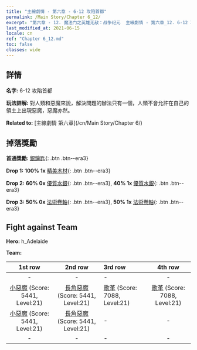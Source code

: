 ```yaml
---
title: "主線劇情 - 第六章 - 6-12 攻陷首都"
permalink: /Main Story/Chapter 6_12/
excerpt: "第六章 - 12. 魔法门之英雄无敌：战争纪元  主線劇情 - 第六章_12. 6-12 攻陷首都"
last_modified_at: 2021-06-15
locale: cn
ref: "Chapter 6_12.md"
toc: false
classes: wide
---
```


## 詳情

 **名字:** 6-12 攻陷首都

 **玩法詳解:** 對人類和惡魔來說，解決問題的辦法只有一個，人類不會允許在自己的領土上出現惡魔，惡魔亦然。

 **Related to:** [主線劇情 第六章](/cn/Main Story/Chapter 6/)

## 掉落獎勵

 **首通獎勵:** [銀鑰匙](/cn/Items/con_693/){: .btn .btn--era3}

 **Drop 1:** **100% 1x** [精美木材](/cn/Items/mat_20/){: .btn .btn--era3}

 **Drop 2:** **60% 0x** [優質水銀](/cn/Items/mat_14/){: .btn .btn--era3}, **40% 1x** [優質水銀](/cn/Items/mat_14/){: .btn .btn--era3}

 **Drop 3:** **50% 0x** [法術卷軸](/cn/Items/con_694/){: .btn .btn--era3}, **50% 1x** [法術卷軸](/cn/Items/con_694/){: .btn .btn--era3}


## Fight against Team
 **Hero:** h_Adelaide

 **Team:**


  | 1st row | 2nd row | 3rd row | 4th row |
  |:----:|:----:|:----|:----:|
  | - | - | - | - |
  | [小惡魔](/cn/units/Imp/) (Score: 5441, Level:21)  | [長角惡魔](/cn/units/Demon/) (Score: 5441, Level:21)  | [歌革](/cn/units/Gog/) (Score: 7088, Level:21)  | [歌革](/cn/units/Gog/) (Score: 7088, Level:21)  |
  | [小惡魔](/cn/units/Imp/) (Score: 5441, Level:21)  | [長角惡魔](/cn/units/Demon/) (Score: 5441, Level:21)  | - | - |
  | - | - | - | - |


